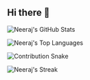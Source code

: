 ## Hi there 👋

![Neeraj's GitHub Stats](https://github-readme-stats.vercel.app/api?username=NeerajMehta15&show_icons=true&theme=dracula&count_private=true&hide_border=true)

![Neeraj's Top Languages](https://github-readme-stats.vercel.app/api/top-langs/?username=NeerajMehta15&layout=compact&theme=dracula&hide_border=true)

![Contribution Snake](https://github.com/NeerajMehta15/NeerajMehta15/blob/output/github-contribution-grid-snake.svg)

![Neeraj's Streak](https://github-readme-streak-stats.herokuapp.com/?user=NeerajMehta15&theme=dracula&hide_border=true)
